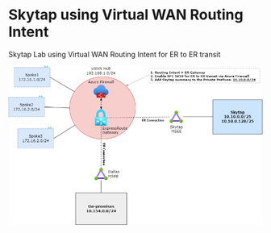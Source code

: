 # Skytap using Virtual WAN Routing Intent

Skytap Lab using Virtual WAN Routing Intent for ER to ER transit

![](./media/diagram.png)


